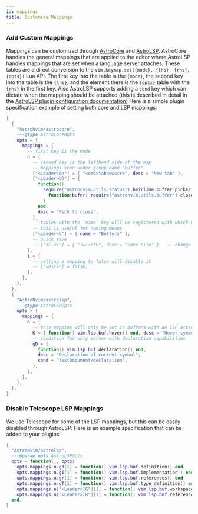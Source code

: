 ```yaml
---
id: mappings
title: Customize Mappings
---
```


### Add Custom Mappings

Mappings can be customized through [AstroCore](https://github.com/AstroNvim/astrocore) and [AstroLSP](https://github.com/AstroNvim/astrolsp). AstroCore handles the general mappings that are applied to the editor where AstroLSP handles mappings that are set when a language server attaches. These tables are a direct conversion to the `vim.keymap.set({mode}, {lhs}, {rhs}, {opts})` Lua API. The first key into the table is the `{mode}`, the second key into the table is the `{lhs}`, and the element there is the `{opts}` table with the `{rhs}` in the first key. Also AstroLSP supports adding a `cond` key which can dictate when the mapping should be attached (this is described in detail in the [AstroLSP plugin configuration documentation](https://github.com/AstroNvim/astrolsp#%EF%B8%8F-configuration)) Here is a simple plugin specification example of setting both core and LSP mappings:

```lua
{
  {
    "AstroNvim/astrocore",
    ---@type AstroCoreOpts
    opts = {
      mappings = {
        -- first key is the mode
        n = {
          -- second key is the lefthand side of the map
          -- mappings seen under group name "Buffer"
          ["<Leader>bn"] = { "<cmd>tabnew<cr>", desc = "New tab" },
          ["<Leader>bD"] = {
            function()
              require("astronvim.utils.status").heirline.buffer_picker(
                function(bufnr) require("astronvim.utils.buffer").close(bufnr) end
              )
            end,
            desc = "Pick to close",
          },
          -- tables with the `name` key will be registered with which-key if it's installed
          -- this is useful for naming menus
          ["<Leader>b"] = { name = "Buffers" },
          -- quick save
          -- ["<C-s>"] = { ":w!<cr>", desc = "Save File" },  -- change description but the same command
        },
        t = {
          -- setting a mapping to false will disable it
          -- ["<esc>"] = false,
        },
      },
    },
  },
  {
    "AstroNvim/astrolsp",
    ---@type AstroLSPOpts
    opts = {
      mappings = {
        n = {
          -- this mapping will only be set in buffers with an LSP attached
          K = { function() vim.lsp.buf.hover() end, desc = "Hover symbol details" },
          -- condition for only server with declaration capabilities
          gD = {
            function() vim.lsp.buf.declaration() end,
            desc = "Declaration of current symbol",
            cond = "textDocument/declaration",
          },
        },
      },
    },
  },
}
```

### Disable Telescope LSP Mappings

We use Telescope for some of the LSP mappings, but this can be easily disabled through AstroLSP. Here is an example specification that can be added to your plugins:

```lua
{
  "AstroNvim/astrolsp",
  ---@param opts AstroLSPOpts
  opts = function(_, opts)
    opts.mappings.n.gd[1] = function() vim.lsp.buf.definition() end
    opts.mappings.n.gI[1] = function() vim.lsp.buf.implementation() end
    opts.mappings.n.gr[1] = function() vim.lsp.buf.references() end
    opts.mappings.n.gT[1] = function() vim.lsp.buf.type_definition() end
    opts.mappings.n["<Leader>lG"][1] = function() vim.lsp.buf.workspace_symbol() end
    opts.mappings.n["<Leader>lR"][1] = function() vim.lsp.buf.references() end
  end,
}
```
